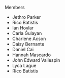Members 

- Jethro Parker
- Rico Batistis
- Ian Hoylar
- Carla Gulayan
- Charlene Acson
- Daisy Bernante
- Daniel Cai
- Hannah Mascardo
- John Edward Vallespin
- Lyca Lague
- Rico Batistis
